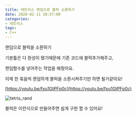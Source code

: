 ```yaml
---
title: 테트리스 랜덤으로 블럭 소환하기
date: 2020-02-11 20:57:00
categories:
- 테트리스
tags:
- C++
---
```


랜덤으로 블럭을 소환하기

기본틀은 다 완성이 됐기때문에 기존 코드에 블럭추가해주고,

 

랜덤함수를 넣어주는 작업을 해줬어요.

 

이제 한 묶음씩 랜덤하게 블럭을 소환시켜주기만 하면 될거같아요!

[https://youtu.be/fxu1GtPFp0c﻿](https://youtu.be/fxu1GtPFp0c)



![tetris_rand](http://drive.google.com/uc?export=view&id=1nQvwjqY8ptyA21h7n9cHmtHqNBXp5r0a)

블럭은 이런식으로 만들어주면 쉽게 구현 할 수 있어요!
